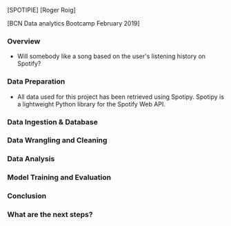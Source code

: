 [SPOTIPIE]
[Roger Roig]

[BCN Data analytics Bootcamp February 2019]

### Overview

* Will somebody like a song based on the user's listening history on Spotify?


### Data Preparation

* All data used for this project has been retrieved using Spotipy. 
Spotipy is a lightweight Python library for the Spotify Web API.

### Data Ingestion & Database


### Data Wrangling and Cleaning



### Data Analysis


### Model Training and Evaluation


### Conclusion


### What are the next steps?


